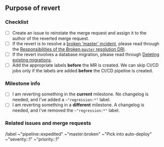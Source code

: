 <!--
   IMPORTANT: Add appropriate labels BEFORE you save the merge request. CI/CD jobs
   can be skipped only if the labels are applied BEFORE the CI/CD pipeline is created.
   See https://docs.gitlab.com/ee/development/pipelines#revert-mrs for more info.
-->

## Purpose of revert

<!-- Please link to the relevant incident -->

### Checklist

- [ ] Create an issue to reinstate the merge request and assign it to the author of the reverted merge request.
- [ ] If the revert is to resolve a [broken 'master' incident](https://handbook.gitlab.com/handbook/engineering/workflow/#broken-master), please read through the [Responsibilities of the Broken `master` resolution DRI](https://handbook.gitlab.com/handbook/engineering/workflow/#responsibilities-of-the-resolution-dri).
- [ ] If the revert involves a database migration, please read through [Deleting existing migrations](https://docs.gitlab.com/ee/development/database/deleting_migrations.html).
- [ ] Add the appropriate labels **before** the MR is created. We can skip CI/CD jobs only if the labels are added **before** the CI/CD pipeline is created.

### Milestone info

- [ ] I am reverting something in the **current** milestone. No changelog is needed, and I've added a `~"regression:*"` label.
- [ ] I am reverting something in a **different** milestone. A changelog is needed, and I've removed the `~"regression:*"` label.

### Related issues and merge requests


/label ~"pipeline::expedited" ~"master:broken" ~"Pick into auto-deploy" ~"severity::1" ~"priority::1"

<!--
   Regression label: if applicable, specify the milestone-specific regression label
   (such as ~regression:15.8) to skip additional CI/CD jobs, like Danger changelog checks. -->

<!-- /label ~regression: -->
